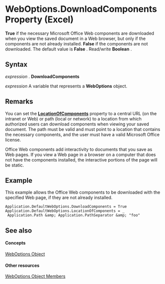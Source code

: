 
# WebOptions.DownloadComponents Property (Excel)

 **True** if the necessary Microsoft Office Web components are downloaded when you view the saved document in a Web browser, but only if the components are not already installed. **False** if the components are not downloaded. The default value is **False** . Read/write **Boolean** .


## Syntax

 _expression_ . **DownloadComponents**

 _expression_ A variable that represents a **WebOptions** object.


## Remarks

You can set the  **[LocationOfComponents](0581343b-e93e-1413-4348-529f48a166eb.md)** property to a central URL (on the intranet or Web) or path (local or network) to a location from which authorized users can download components when viewing your saved document. The path must be valid and must point to a location that contains the necessary components, and the user must have a valid Microsoft Office license.

Office Web components add interactivity to documents that you save as Web pages. If you view a Web page in a browser on a computer that does not have the components installed, the interactive portions of the page will be static.


## Example

This example allows the Office Web components to be downloaded with the specified Web page, if they are not already installed.


```
Application.DefaultWebOptions.DownloadComponents = True 
Application.DefaultWebOptions.LocationOfComponents = _ 
 Application.Path &amp; Application.PathSeparator &amp; "foo"
```


## See also


#### Concepts


[WebOptions Object](d573637f-1891-4602-c961-091795e47356.md)
#### Other resources


[WebOptions Object Members](4188ab11-5d84-aed8-2a2e-17881dcebe67.md)
